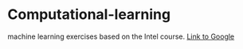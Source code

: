 # Computational-learning
machine learning exercises based on the Intel course. 
[Link to Google](https://www.google.com)
